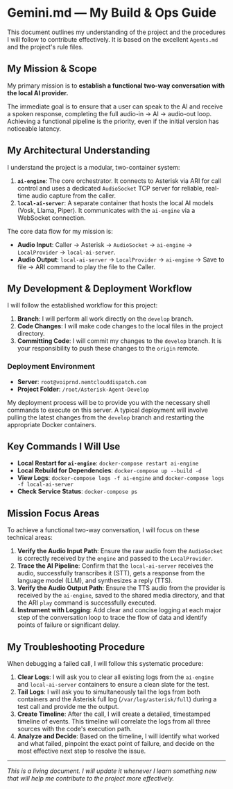 # Gemini.md — My Build & Ops Guide

This document outlines my understanding of the project and the procedures I will follow to contribute effectively. It is based on the excellent `Agents.md` and the project's rule files.

## My Mission & Scope
My primary mission is to **establish a functional two-way conversation with the local AI provider.**

The immediate goal is to ensure that a user can speak to the AI and receive a spoken response, completing the full audio-in -> AI -> audio-out loop. Achieving a functional pipeline is the priority, even if the initial version has noticeable latency.

## My Architectural Understanding
I understand the project is a modular, two-container system:

1.  **`ai-engine`**: The core orchestrator. It connects to Asterisk via ARI for call control and uses a dedicated `AudioSocket` TCP server for reliable, real-time audio capture from the caller.
2.  **`local-ai-server`**: A separate container that hosts the local AI models (Vosk, Llama, Piper). It communicates with the `ai-engine` via a WebSocket connection.

The core data flow for my mission is:
*   **Audio Input**: Caller -> Asterisk -> `AudioSocket` -> `ai-engine` -> `LocalProvider` -> `local-ai-server`.
*   **Audio Output**: `local-ai-server` -> `LocalProvider` -> `ai-engine` -> Save to file -> ARI command to play the file to the Caller.

## My Development & Deployment Workflow

I will follow the established workflow for this project:

1.  **Branch**: I will perform all work directly on the `develop` branch.
2.  **Code Changes**: I will make code changes to the local files in the project directory.
3.  **Committing Code**: I will commit my changes to the `develop` branch. It is your responsibility to push these changes to the `origin` remote.

### Deployment Environment
*   **Server**: `root@voiprnd.nemtclouddispatch.com`
*   **Project Folder**: `/root/Asterisk-Agent-Develop`

My deployment process will be to provide you with the necessary shell commands to execute on this server. A typical deployment will involve pulling the latest changes from the `develop` branch and restarting the appropriate Docker containers.

## Key Commands I Will Use

*   **Local Restart for `ai-engine`**: `docker-compose restart ai-engine`
*   **Local Rebuild for Dependencies**: `docker-compose up --build -d`
*   **View Logs**: `docker-compose logs -f ai-engine` and `docker-compose logs -f local-ai-server`
*   **Check Service Status**: `docker-compose ps`

## Mission Focus Areas

To achieve a functional two-way conversation, I will focus on these technical areas:

1.  **Verify the Audio Input Path**: Ensure the raw audio from the `AudioSocket` is correctly received by the `engine` and passed to the `LocalProvider`.
2.  **Trace the AI Pipeline**: Confirm that the `local-ai-server` receives the audio, successfully transcribes it (STT), gets a response from the language model (LLM), and synthesizes a reply (TTS).
3.  **Verify the Audio Output Path**: Ensure the TTS audio from the provider is received by the `ai-engine`, saved to the shared media directory, and that the ARI `play` command is successfully executed.
4.  **Instrument with Logging**: Add clear and concise logging at each major step of the conversation loop to trace the flow of data and identify points of failure or significant delay.

## My Troubleshooting Procedure

When debugging a failed call, I will follow this systematic procedure:

1.  **Clear Logs**: I will ask you to clear all existing logs from the `ai-engine` and `local-ai-server` containers to ensure a clean slate for the test.
2.  **Tail Logs**: I will ask you to simultaneously tail the logs from both containers and the Asterisk full log (`/var/log/asterisk/full`) during a test call and provide me the output.
3.  **Create Timeline**: After the call, I will create a detailed, timestamped timeline of events. This timeline will correlate the logs from all three sources with the code's execution path.
4.  **Analyze and Decide**: Based on the timeline, I will identify what worked and what failed, pinpoint the exact point of failure, and decide on the most effective next step to resolve the issue.

---
*This is a living document. I will update it whenever I learn something new that will help me contribute to the project more effectively.*
